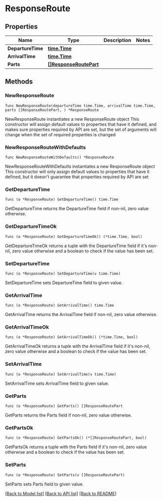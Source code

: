 # ResponseRoute

## Properties

Name | Type | Description | Notes
------------ | ------------- | ------------- | -------------
**DepartureTime** | [**time.Time**](time.Time.md) |  | 
**ArrivalTime** | [**time.Time**](time.Time.md) |  | 
**Parts** | [**[]ResponseRoutePart**](ResponseRoutePart.md) |  | 

## Methods

### NewResponseRoute

`func NewResponseRoute(departureTime time.Time, arrivalTime time.Time, parts []ResponseRoutePart, ) *ResponseRoute`

NewResponseRoute instantiates a new ResponseRoute object
This constructor will assign default values to properties that have it defined,
and makes sure properties required by API are set, but the set of arguments
will change when the set of required properties is changed

### NewResponseRouteWithDefaults

`func NewResponseRouteWithDefaults() *ResponseRoute`

NewResponseRouteWithDefaults instantiates a new ResponseRoute object
This constructor will only assign default values to properties that have it defined,
but it doesn't guarantee that properties required by API are set

### GetDepartureTime

`func (o *ResponseRoute) GetDepartureTime() time.Time`

GetDepartureTime returns the DepartureTime field if non-nil, zero value otherwise.

### GetDepartureTimeOk

`func (o *ResponseRoute) GetDepartureTimeOk() (*time.Time, bool)`

GetDepartureTimeOk returns a tuple with the DepartureTime field if it's non-nil, zero value otherwise
and a boolean to check if the value has been set.

### SetDepartureTime

`func (o *ResponseRoute) SetDepartureTime(v time.Time)`

SetDepartureTime sets DepartureTime field to given value.


### GetArrivalTime

`func (o *ResponseRoute) GetArrivalTime() time.Time`

GetArrivalTime returns the ArrivalTime field if non-nil, zero value otherwise.

### GetArrivalTimeOk

`func (o *ResponseRoute) GetArrivalTimeOk() (*time.Time, bool)`

GetArrivalTimeOk returns a tuple with the ArrivalTime field if it's non-nil, zero value otherwise
and a boolean to check if the value has been set.

### SetArrivalTime

`func (o *ResponseRoute) SetArrivalTime(v time.Time)`

SetArrivalTime sets ArrivalTime field to given value.


### GetParts

`func (o *ResponseRoute) GetParts() []ResponseRoutePart`

GetParts returns the Parts field if non-nil, zero value otherwise.

### GetPartsOk

`func (o *ResponseRoute) GetPartsOk() (*[]ResponseRoutePart, bool)`

GetPartsOk returns a tuple with the Parts field if it's non-nil, zero value otherwise
and a boolean to check if the value has been set.

### SetParts

`func (o *ResponseRoute) SetParts(v []ResponseRoutePart)`

SetParts sets Parts field to given value.



[[Back to Model list]](../README.md#documentation-for-models) [[Back to API list]](../README.md#documentation-for-api-endpoints) [[Back to README]](../README.md)


